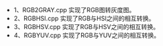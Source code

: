 * 1、RGB2GRAY.cpp 实现了RGB图转灰度图。
* 2、RGBHSI.cpp 实现了RGB与HSI之间的相互转换。
* 3、RGBHSV.cpp 实现了RGB与HSV之间的相互转换。
* 4、RGBYUV.cpp 实现了RGB与YUV之间的相互转换。
